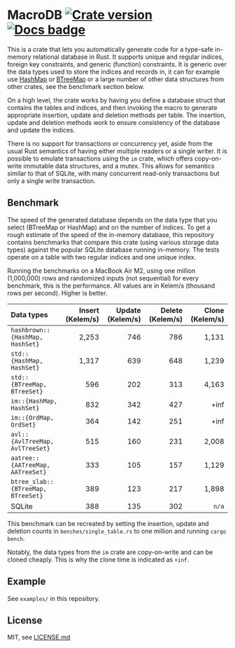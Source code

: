 # MacroDB [![Crate version]][crate] [![Docs badge]][docsrs]

This is a crate that lets you automatically generate code for a type-safe in-memory relational database in Rust. It supports unique and regular indices, foreign key constraints, and generic (function) constraints. It is generic over the data types used to store the indices and records in, it can for example use [HashMap](https://doc.rust-lang.org/std/collections/hash_map/struct.HashMap.html) or [BTreeMap](https://doc.rust-lang.org/std/collections/struct.BTreeMap.html) or a large number of other data structures from other crates, see the benchmark section below.

On a high level, the crate works by having you define a database struct that contains the tables and indices, and then invoking the macro to generate appropriate insertion, update and deletion methods per table. The insertion, update and deletion methods work to ensure consistency of the database and update the indices.

There is no support for transactions or concurrency yet, aside from the usual Rust semantics of having either multiple readers or a single writer. It is possible to emulate transactions using the `im` crate, which offers copy-on-write immutable data structures, and a mutex. This allows for semantics similar to that of SQLite, with many concurrent read-only transactions but only a single write transaction.

## Benchmark

The speed of the generated database depends on the data type that you select (BTreeMap or HashMap) and on the number of indices. To get a rough estimate of the speed of the in-memory database, this repository contains benchmarks that compare this crate (using various storage data types) against the popular SQLite database running in-memory. The tests operate on a table with two regular indices and one unique index.

Running the benchmarks on a MacBook Air M2, using one million (1,000,000) rows and randomized inputs (not sequential) for every benchmark, this is the performance. All values are in Kelem/s (thousand rows per second). Higher is better.

| Data types | Insert (Kelem/s) | Update (Kelem/s) | Delete (Kelem/s) | Clone (Kelem/s) |
| :-- | --: | --: | --: | --: |
| `hashbrown::{HashMap, HashSet}`    | 2,253 | 746 | 786 | 1,131 |
| `std::{HashMap, HashSet}`          | 1,317 | 639 | 648 | 1,239 |
| `std::{BTreeMap, BTreeSet}`        |   596 | 202 | 313 | 4,163 |
| `im::{HashMap, HashSet}`           |   832 | 342 | 427 |  +inf |
| `im::{OrdMap, OrdSet}`             |   364 | 142 | 251 |  +inf |
| `avl::{AvlTreeMap, AvlTreeSet}`    |   515 | 160 | 231 | 2,008 |
| `aatree::{AATreeMap, AATreeSet}`   |   333 | 105 | 157 | 1,129 |
| `btree_slab::{BTreeMap, BTreeSet}` |   389 | 123 | 217 | 1,898 |
| SQLite                             |   388 | 135 | 302 | `n/a` |

This benchmark can be recreated by setting the insertion, update and deletion counts in `benches/single_table.rs` to one million and running `cargo bench`.

Notably, the data types from the `im` crate are copy-on-write and can be cloned cheaply. This is why the clone time is indicated as `+inf`. 

## Example

See `examples/` in this repository.

## License

MIT, see [LICENSE.md]()

[Docs badge]: https://img.shields.io/docsrs/macrodb
[docsrs]: https://docs.rs/macrodb/
[Crate version]: https://img.shields.io/crates/v/macrodb
[crate]: https://crates.io/crates/macrodb

